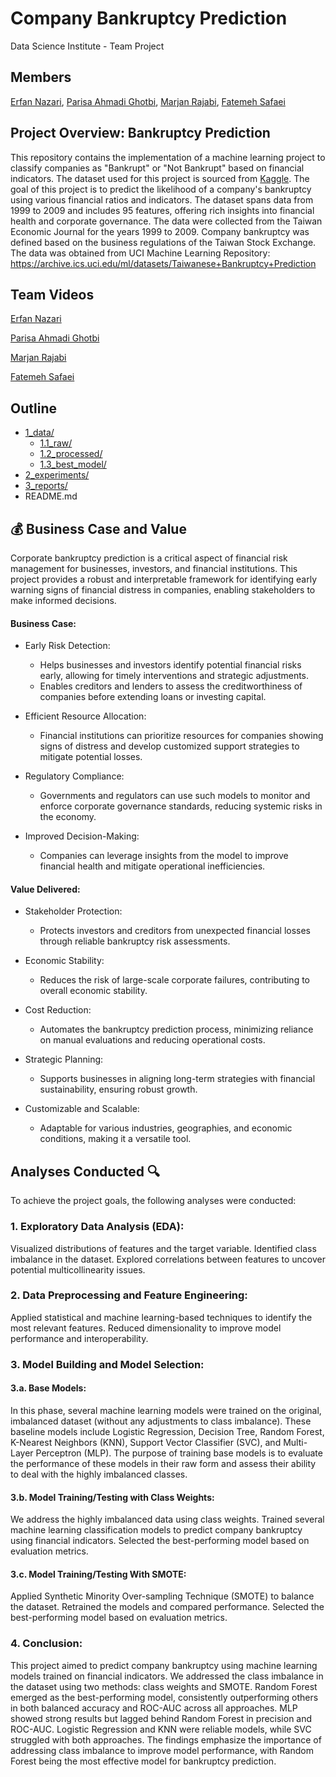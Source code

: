 # Company Bankruptcy Prediction
 Data Science Institute - Team Project

## Members
[Erfan Nazari](https://github.com/Erfan-Nazari), [Parisa Ahmadi Ghotbi](https://drive.google.com/drive/u/0/folders/1ohpuMN9L6zzIL6QWLQiQwkyvy_MSpcrY), [Marjan Rajabi](https://github.com/marjanrajabi437), [Fatemeh Safaei](https://github.com/Safaei-Fatemeh)


## Project Overview: Bankruptcy Prediction
This repository contains the implementation of a machine learning project to classify companies as "Bankrupt" or "Not Bankrupt" based on financial indicators. The dataset used for this project is sourced from [Kaggle](https://www.kaggle.com/datasets/fedesoriano/company-bankruptcy-prediction).
The goal of this project is to predict the likelihood of a company's bankruptcy using various financial ratios and indicators. The dataset spans data from 1999 to 2009 and includes 95 features, offering rich insights into financial health and corporate governance.
The data were collected from the Taiwan Economic Journal for the years 1999 to 2009. Company bankruptcy was defined based on the business regulations of the Taiwan Stock Exchange. The data was obtained from UCI Machine Learning Repository: https://archive.ics.uci.edu/ml/datasets/Taiwanese+Bankruptcy+Prediction






## Team Videos
[Erfan Nazari](https://www.dropbox.com/scl/fi/a3a7udk5uxj715argb27n/Bankruptcy-Prediction-Project.mp4?rlkey=glx5zh4ug4fvlhvgxgalvvzcx&st=qpclavz3&dl=0)

[Parisa Ahmadi Ghotbi](https://github.com/Parisaghotbi) 

[Marjan Rajabi](https://github.com/marjanrajabi437)

[Fatemeh Safaei](https://github.com/Safaei-Fatemeh)

## Outline

- [1_data/](https://github.com/Erfan-Nazari/DSI_Team_Project-Bankruptcy_Prediction/tree/main/1_data)
  - [1.1_raw/](https://github.com/Erfan-Nazari/DSI_Team_Project-Bankruptcy_Prediction/tree/main/1_data/1.1_raw)
  - [1.2_processed/](https://github.com/Erfan-Nazari/DSI_Team_Project-Bankruptcy_Prediction/tree/main/1_data/1.2_processed)
  - [1.3_best_model/](https://github.com/Erfan-Nazari/DSI_Team_Project-Bankruptcy_Prediction/tree/main/1_data/1.3_best_model)
- [2_experiments/](https://github.com/Erfan-Nazari/DSI_Team_Project-Bankruptcy_Prediction/tree/main/2_experiments)
- [3_reports/](https://github.com/Erfan-Nazari/DSI_Team_Project-Bankruptcy_Prediction/tree/main/3_reports)
- README.md




## :moneybag: Business Case and Value

Corporate bankruptcy prediction is a critical aspect of financial risk management for businesses, investors, and financial institutions. This project provides a robust and interpretable framework for identifying early warning signs of financial distress in companies, enabling stakeholders to make informed decisions.





#### Business Case:

- Early Risk Detection:

  - Helps businesses and investors identify potential financial risks early, allowing for timely interventions and strategic adjustments.
  - Enables creditors and lenders to assess the creditworthiness of companies before extending loans or investing capital.

- Efficient Resource Allocation:

  - Financial institutions can prioritize resources for companies showing signs of distress and develop customized support strategies to mitigate potential losses.

- Regulatory Compliance:

  - Governments and regulators can use such models to monitor and enforce corporate governance standards, reducing systemic risks in the economy.

- Improved Decision-Making:

  - Companies can leverage insights from the model to improve financial health and mitigate operational inefficiencies.

#### Value Delivered: 

- Stakeholder Protection:

  - Protects investors and creditors from unexpected financial losses through reliable bankruptcy risk assessments.

- Economic Stability:

  - Reduces the risk of large-scale corporate failures, contributing to overall economic stability.

- Cost Reduction:

  - Automates the bankruptcy prediction process, minimizing reliance on manual evaluations and reducing operational costs.

- Strategic Planning:

  - Supports businesses in aligning long-term strategies with financial sustainability, ensuring robust growth.

- Customizable and Scalable:

  - Adaptable for various industries, geographies, and economic conditions, making it a versatile tool.

## Analyses Conducted :mag:

To achieve the project goals, the following analyses were conducted:

### 1. Exploratory Data Analysis (EDA):

Visualized distributions of features and the target variable.
Identified class imbalance in the dataset.
Explored correlations between features to uncover potential multicollinearity issues.

### 2. Data Preprocessing and Feature Engineering:

Applied statistical and machine learning-based techniques to identify the most relevant features.
Reduced dimensionality to improve model performance and interoperability.

### 3. Model Building and Model Selection:

#### 3.a. Base Models:
In this phase, several machine learning models were trained on the original, imbalanced dataset (without any adjustments to class imbalance). These baseline models include Logistic Regression, Decision Tree, Random Forest, K-Nearest Neighbors (KNN), Support Vector Classifier (SVC), and Multi-Layer Perceptron (MLP). The purpose of training base models is to evaluate the performance of these models in their raw form and assess their ability to deal with the highly imbalanced classes.

#### 3.b. Model Training/Testing with Class Weights:

We address the highly imbalanced data using class weights. Trained several machine learning classification models to predict company bankruptcy using financial indicators. Selected the best-performing model based on evaluation metrics.

#### 3.c. Model Training/Testing With SMOTE:

Applied Synthetic Minority Over-sampling Technique (SMOTE) to balance the dataset. Retrained the models and compared performance. Selected the best-performing model based on evaluation metrics.

### 4. Conclusion:

This project aimed to predict company bankruptcy using machine learning models trained on financial indicators. We addressed the class imbalance in the dataset using two methods: class weights and SMOTE.
Random Forest emerged as the best-performing model, consistently outperforming others in both balanced accuracy and ROC-AUC across all approaches.
MLP showed strong results but lagged behind Random Forest in precision and ROC-AUC.
Logistic Regression and KNN were reliable models, while SVC struggled with both approaches.
The findings emphasize the importance of addressing class imbalance to improve model performance, with Random Forest being the most effective model for bankruptcy prediction.

